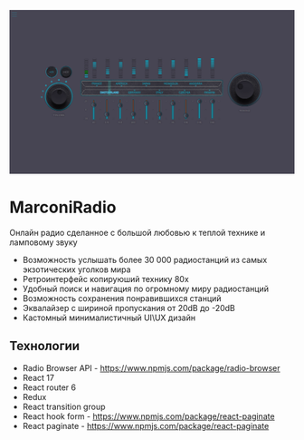![img](https://github.com/WebFilin/MarconiRadio/blob/main/ScreenShots/radio.png)

# MarconiRadio

Онлайн радио сделанное с большой любовью к теплой технике и ламповому звуку

- Возможность услышать более 30 000 радиостанций из самых экзотических уголков мира
- Ретроинтерфейс копируюший технику 80х
- Удобный поиск и навигация по огромному миру радиостанций
- Возможность сохранения понравившихся станций
- Эквалайзер с шириной пропускания от 20dB до -20dB
- Кастомный минималистичный UI\UX дизайн

## Технологии
- Radio Browser API - https://www.npmjs.com/package/radio-browser
- React 17
- React router 6
- Redux
- React transition group
- React hook form - https://www.npmjs.com/package/react-paginate
- React paginate - https://www.npmjs.com/package/react-paginate
